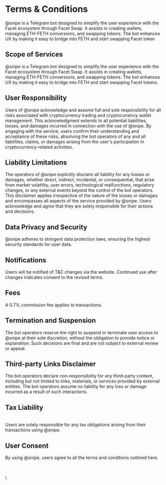 # Terms & Conditions

@snipe is a Telegram bot designed to simplify the user experience with the Facet ecosystem through Facet Swap. It assists in creating wallets, managing ETH-FETH conversions, and swapping tokens. The bot enhances UX by making it easy to bridge into FETH and start swapping Facet token

## Scope of Services

@snipe is a Telegram bot designed to simplify the user experience with the Facet ecosystem through Facet Swap. It assists in creating wallets, managing ETH-FETH conversions, and swapping tokens. The bot enhances UX by making it easy to bridge into FETH and start swapping Facet tokens.

## User Responsibility

Users of @snipe acknowledge and assume full and sole responsibility for all risks associated with cryptocurrency trading and cryptocurrency wallet management. This acknowledgment extends to all potential liabilities, losses, and damages incurred in connection with the use of @snipe. By engaging with the service, users confirm their understanding and acceptance of these risks, absolving the bot operators of any and all liabilities, claims, or damages arising from the user's participation in cryptocurrency-related activities.

## Liability Limitations

The operators of @snipe explicitly disclaim all liability for any losses or damages, whether direct, indirect, incidental, or consequential, that arise from market volatility, user errors, technological malfunctions, regulatory changes, or any external events beyond the control of the bot operators. This disclaimer applies irrespective of the nature of the losses or damages and encompasses all aspects of the service provided by @snipe. Users acknowledge and agree that they are solely responsible for their actions and decisions.

## Data Privacy and Security

@snipe adheres to stringent data protection laws, ensuring the highest security standards for user data.&#x20;

## Notifications

Users will be notified of T\&C changes via the website. Continued use after changes indicates consent to the revised terms.

## Fees

A 0.7% commission fee applies to transactions.&#x20;

## &#x20;Termination and Suspension

The bot operators reserve the right to suspend or terminate user access to @snipe at their sole discretion, without the obligation to provide notice or explanation. Such decisions are final and are not subject to external review or appeal.

## Third-party Links Disclaimer

The bot operators declare non-responsibility for any third-party content, including but not limited to links, materials, or services provided by external entities. The bot operators assume no liability for any loss or damage incurred as a result of such interactions.

## Tax Liability

\
Users are solely responsible for any tax obligations arising from their transactions using @snipe.

## User Consent

By using @snipe, users agree to all the terms and conditions outlined here.

\
\
\
